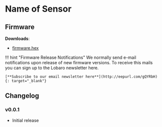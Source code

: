 # Name of Sensor

## Firmware

**Downloads**:

* [firmware.hex](firmware/firmware.hex)

!!! hint "Firmware Release Notifications"
    We normally send e-mail notifications upon release of new firmware versions. To receive this mails you can sign up
    to the Lobaro newsletter here.
    
    [**Subscribe to our email newsletter here**](http://eepurl.com/gQYRbH){: target="_blank"} 
    

## Changelog


### v0.0.1

* Initial release